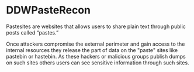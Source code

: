 # DDWPasteRecon

Pastesites are websites that allows users to share plain text through public posts called “pastes.” 

Once attackers compromise the external perimeter and gain access to the internal resources they release the part of data on the "paste" sites like pastebin or hastebin. As these hackers or malicious groups publish dumps on such sites others users can see sensitive information through such sites.
